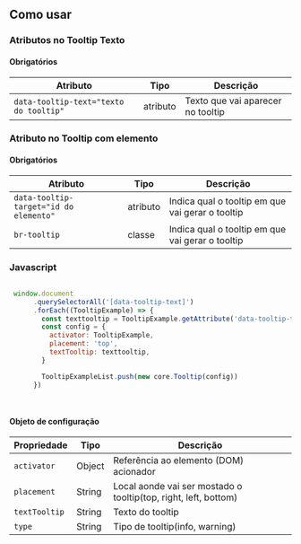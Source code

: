 [version]: # "1.0.0"



## Como usar



### Atributos no Tooltip Texto

#### Obrigatórios

| Atributo                               | Tipo     | Descrição                         |
| -------------------------------------- | -------- | --------------------------------- |
| `data-tooltip-text="texto do tooltip"` | atributo | Texto que vai aparecer no tooltip |

### Atributo no Tooltip com elemento

#### Obrigatórios

| Atributo                               | Tipo     | Descrição                                        |
| -------------------------------------- | -------- | ------------------------------------------------ |
| `data-tooltip-target="id do elemento"` | atributo | Indica qual o tooltip em que vai gerar o tooltip |
| `br-tooltip`                           | classe   | Indica qual o tooltip em que vai gerar o tooltip |

### Javascript

```javascript

 window.document
      .querySelectorAll('[data-tooltip-text]')
      .forEach((TooltipExample) => {
        const texttooltip = TooltipExample.getAttribute('data-tooltip-text')
        const config = {
          activator: TooltipExample,
          placement: 'top',
          textTooltip: texttooltip,
        }

        TooltipExampleList.push(new core.Tooltip(config))
      })

    
```

#### Objeto de configuração

| Propriedade   | Tipo   | Descrição                                                       |
| ------------- | ------ | --------------------------------------------------------------- |
| `activator`   | Object | Referência ao elemento (DOM) acionador                          |
| `placement`   | String | Local aonde vai ser mostado o tooltip(top, right, left, bottom) |
| `textTooltip` | String | Texto do tooltip                                                |
| `type`        | String | Tipo de tooltip(info, warning)                                  |
